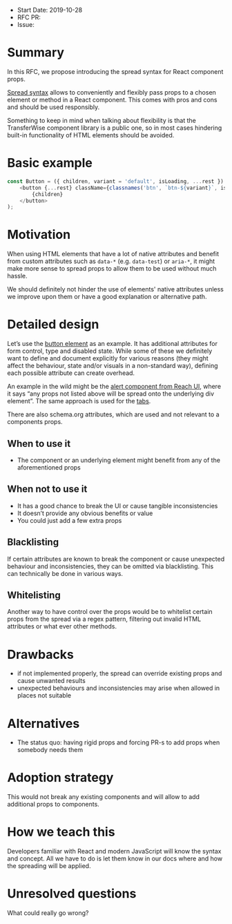 - Start Date: 2019-10-28
-	RFC PR:
-	Issue:

# Summary

In this RFC, we propose introducing the spread syntax for React component props.

[Spread syntax](https://developer.mozilla.org/en-US/docs/Web/JavaScript/Reference/Operators/Spread_syntax) allows to conveniently and flexibly pass props to a chosen element or method in a React component. This comes with pros and cons and should be used responsibly.

Something to keep in mind when talking about flexibility is that the TransferWise component library is a public one, so in most cases hindering built-in functionality of HTML elements should be avoided.

# Basic example

```javascript
const Button = ({ children, variant = 'default', isLoading, ...rest }) => (
	<button {...rest} className={classnames('btn', `btn-${variant}`, isLoading && 'is-loading')}>
		{children}
	</button>
);
```

# Motivation

When using HTML elements that have a lot of native attributes and benefit from custom attributes such as `data-*` (e.g. `data-test`) or `aria-*`, it might make more sense to spread props to allow them to be used without much hassle.

We should definitely not hinder the use of elements' native attributes unless we improve upon them or have a good explanation or alternative path.

# Detailed design

Let’s use the [button element](https://developer.mozilla.org/en-US/docs/Web/HTML/Element/button) as an example. It has additional attributes for form control, type and disabled state. While some of these we definitely want to define and document explicitly for various reasons (they might affect the behaviour, state and/or visuals in a non-standard way), defining each possible attribute can create overhead.

An example in the wild might be the [alert component from Reach UI](https://reacttraining.com/reach-ui/alert), where it says “any props not listed above will be spread onto the underlying div element”. The same approach is used for the [tabs](https://reacttraining.com/reach-ui/tabs/).

There are also schema.org attributes, which are used and not relevant to a components props.

## When to use it

- The component or an underlying element might benefit from any of the aforementioned props

## When not to use it

-  It has a good chance to break the UI or cause tangible inconsistencies
-  It doesn’t provide any obvious benefits or value
-  You could just add a few extra props

## Blacklisting

If certain attributes are known to break the component or cause unexpected behaviour and inconsistencies, they can be omitted via blacklisting. This can technically be done in various ways.

## Whitelisting

Another way to have control over the props would be to whitelist certain props from the spread via a regex pattern, filtering out invalid HTML attributes or what ever other methods.

# Drawbacks

-	if not implemented properly, the spread can override existing props and cause unwanted results
-	unexpected behaviours and inconsistencies may arise when allowed in places not suitable

# Alternatives

- The status quo: having rigid props and forcing PR-s to add props when somebody needs them

# Adoption strategy

This would not break any existing components and will allow to add additional props to components.

# How we teach this

Developers familiar with React and modern JavaScript will know the syntax and concept. All we have to do is let them know in our docs where and how the spreading will be applied.

# Unresolved questions

What could really go wrong?
